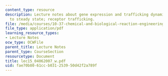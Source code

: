 ```yaml
---
content_type: resource
description: Lecture notes about gene expression and trafficking dynamics. Approach
  to steady state; receptor trafficking.
file: /media/courses/10-37-chemical-and-biological-reaction-engineering-spring-2007/fae70b8061ccb031253950d42f2a789f_lec15_04062007_w.pdf
file_type: application/pdf
learning_resource_types:
- Lecture Notes
ocw_type: OCWFile
parent_title: Lecture Notes
parent_type: CourseSection
resourcetype: Document
title: lec15_04062007_w.pdf
uid: fae70b80-61cc-b031-2539-50d42f2a789f
---
```

